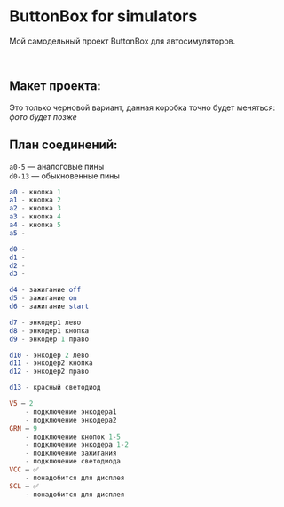 # ButtonBox for simulators
Мой самодельный проект ButtonBox для автосимуляторов.

<br>

## Макет проекта:
Это только черновой вариант, данная коробка точно будет меняться:
*фото будет позже*

## План соединений:

`a0-5` — аналоговые пины
<br>
`d0-13` — обыкновенные пины

```elm
a0 - кнопка 1
a1 - кнопка 2
a2 - кнопка 3
a3 - кнопка 4
a4 - кнопка 5
a5 - 
```

```elm
d0 -
d1 -
d2 -
d3 -

d4 - зажигание off
d5 - зажигание on
d6 - зажигание start

d7 - энкодер1 лево
d8 - энкодер1 кнопка
d9 - энкодер 1 право

d10 - энкодер 2 лево
d11 - энкодер2 кнопка
d12 - энкодер2 право

d13 - красный светодиод
```

```elm
V5 — 2
    - подключение энкодера1
    - подключение энкодера2
GRN — 9
    - подключение кнопок 1-5
    - подключение энкодера 1-2
    - подключение зажигания 
    - подключение светодиода
VCC — ✅
    - понадобится для дисплея
SCL — ✅
    - понадобится для дисплея
```
